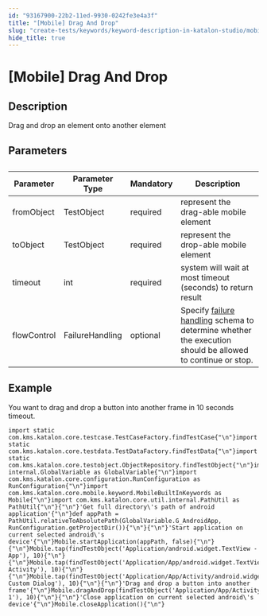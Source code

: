 ```yaml
---
id: "93167900-22b2-11ed-9930-0242fe3e4a3f"
title: "[Mobile] Drag And Drop"
slug: "create-tests/keywords/keyword-description-in-katalon-studio/mobile-keywords/mobile-drag-and-drop"
hide_title: true
---
```


# <a id="id_0" class="anchor_top_offset"/><a id="ariaid-title1" class="anchor_top_offset"/>[Mobile] Drag And Drop


## <a id="id_0__id_1" class="anchor_top_offset"/>Description

              
<p xmlns="http://www.w3.org/1999/xhtml" className="p">Drag and drop an element onto another element</p> 
      

## <a id="id_0__id_2" class="anchor_top_offset"/>Parameters  

              
<table xmlns="http://www.w3.org/1999/xhtml" className="table anchor_top_offset" id="id_0__15e58130-c9da-4515-acc6-e56baeafeb25"><caption /><thead className="thead"><tr className><th className="entry anchor_top_offset" id="id_0__15e58130-c9da-4515-acc6-e56baeafeb25__entry__1">Parameter</th><th className="entry anchor_top_offset" id="id_0__15e58130-c9da-4515-acc6-e56baeafeb25__entry__2">Parameter Type</th><th className="entry anchor_top_offset" id="id_0__15e58130-c9da-4515-acc6-e56baeafeb25__entry__3">Mandatory</th><th className="entry anchor_top_offset" id="id_0__15e58130-c9da-4515-acc6-e56baeafeb25__entry__4">Description</th></tr></thead><tbody className="tbody"><tr className><td className="entry" headers="id_0__15e58130-c9da-4515-acc6-e56baeafeb25__entry__1 id_0__15e58130-c9da-4515-acc6-e56baeafeb25__entry__2 id_0__15e58130-c9da-4515-acc6-e56baeafeb25__entry__3 id_0__15e58130-c9da-4515-acc6-e56baeafeb25__entry__4 ">fromObject</td><td className="entry" headers="id_0__15e58130-c9da-4515-acc6-e56baeafeb25__entry__1 id_0__15e58130-c9da-4515-acc6-e56baeafeb25__entry__2 id_0__15e58130-c9da-4515-acc6-e56baeafeb25__entry__3 id_0__15e58130-c9da-4515-acc6-e56baeafeb25__entry__4 ">TestObject</td><td className="entry" headers="id_0__15e58130-c9da-4515-acc6-e56baeafeb25__entry__1 id_0__15e58130-c9da-4515-acc6-e56baeafeb25__entry__2 id_0__15e58130-c9da-4515-acc6-e56baeafeb25__entry__3 id_0__15e58130-c9da-4515-acc6-e56baeafeb25__entry__4 ">required</td><td className="entry" headers="id_0__15e58130-c9da-4515-acc6-e56baeafeb25__entry__1 id_0__15e58130-c9da-4515-acc6-e56baeafeb25__entry__2 id_0__15e58130-c9da-4515-acc6-e56baeafeb25__entry__3 id_0__15e58130-c9da-4515-acc6-e56baeafeb25__entry__4 ">represent the drag-able mobile element</td></tr><tr className><td className="entry" headers="id_0__15e58130-c9da-4515-acc6-e56baeafeb25__entry__1 id_0__15e58130-c9da-4515-acc6-e56baeafeb25__entry__2 id_0__15e58130-c9da-4515-acc6-e56baeafeb25__entry__3 id_0__15e58130-c9da-4515-acc6-e56baeafeb25__entry__4 ">toObject</td><td className="entry" headers="id_0__15e58130-c9da-4515-acc6-e56baeafeb25__entry__1 id_0__15e58130-c9da-4515-acc6-e56baeafeb25__entry__2 id_0__15e58130-c9da-4515-acc6-e56baeafeb25__entry__3 id_0__15e58130-c9da-4515-acc6-e56baeafeb25__entry__4 ">TestObject</td><td className="entry" headers="id_0__15e58130-c9da-4515-acc6-e56baeafeb25__entry__1 id_0__15e58130-c9da-4515-acc6-e56baeafeb25__entry__2 id_0__15e58130-c9da-4515-acc6-e56baeafeb25__entry__3 id_0__15e58130-c9da-4515-acc6-e56baeafeb25__entry__4 ">required</td><td className="entry" headers="id_0__15e58130-c9da-4515-acc6-e56baeafeb25__entry__1 id_0__15e58130-c9da-4515-acc6-e56baeafeb25__entry__2 id_0__15e58130-c9da-4515-acc6-e56baeafeb25__entry__3 id_0__15e58130-c9da-4515-acc6-e56baeafeb25__entry__4 ">represent the drop-able mobile element</td></tr><tr className><td className="entry" headers="id_0__15e58130-c9da-4515-acc6-e56baeafeb25__entry__1 id_0__15e58130-c9da-4515-acc6-e56baeafeb25__entry__2 id_0__15e58130-c9da-4515-acc6-e56baeafeb25__entry__3 id_0__15e58130-c9da-4515-acc6-e56baeafeb25__entry__4 ">timeout</td><td className="entry" headers="id_0__15e58130-c9da-4515-acc6-e56baeafeb25__entry__1 id_0__15e58130-c9da-4515-acc6-e56baeafeb25__entry__2 id_0__15e58130-c9da-4515-acc6-e56baeafeb25__entry__3 id_0__15e58130-c9da-4515-acc6-e56baeafeb25__entry__4 ">int</td><td className="entry" headers="id_0__15e58130-c9da-4515-acc6-e56baeafeb25__entry__1 id_0__15e58130-c9da-4515-acc6-e56baeafeb25__entry__2 id_0__15e58130-c9da-4515-acc6-e56baeafeb25__entry__3 id_0__15e58130-c9da-4515-acc6-e56baeafeb25__entry__4 ">required</td><td className="entry" headers="id_0__15e58130-c9da-4515-acc6-e56baeafeb25__entry__1 id_0__15e58130-c9da-4515-acc6-e56baeafeb25__entry__2 id_0__15e58130-c9da-4515-acc6-e56baeafeb25__entry__3 id_0__15e58130-c9da-4515-acc6-e56baeafeb25__entry__4 ">system will wait at most timeout (seconds) to return         result</td></tr><tr className><td className="entry" headers="id_0__15e58130-c9da-4515-acc6-e56baeafeb25__entry__1 id_0__15e58130-c9da-4515-acc6-e56baeafeb25__entry__2 id_0__15e58130-c9da-4515-acc6-e56baeafeb25__entry__3 id_0__15e58130-c9da-4515-acc6-e56baeafeb25__entry__4 ">flowControl</td><td className="entry" headers="id_0__15e58130-c9da-4515-acc6-e56baeafeb25__entry__1 id_0__15e58130-c9da-4515-acc6-e56baeafeb25__entry__2 id_0__15e58130-c9da-4515-acc6-e56baeafeb25__entry__3 id_0__15e58130-c9da-4515-acc6-e56baeafeb25__entry__4 ">FailureHandling</td><td className="entry" headers="id_0__15e58130-c9da-4515-acc6-e56baeafeb25__entry__1 id_0__15e58130-c9da-4515-acc6-e56baeafeb25__entry__2 id_0__15e58130-c9da-4515-acc6-e56baeafeb25__entry__3 id_0__15e58130-c9da-4515-acc6-e56baeafeb25__entry__4 ">optional</td><td className="entry" headers="id_0__15e58130-c9da-4515-acc6-e56baeafeb25__entry__1 id_0__15e58130-c9da-4515-acc6-e56baeafeb25__entry__2 id_0__15e58130-c9da-4515-acc6-e56baeafeb25__entry__3 id_0__15e58130-c9da-4515-acc6-e56baeafeb25__entry__4 ">Specify <a className="xref" href="/docs/maintain/configure-failure-handling-settings-in-katalon-studio">failure handling</a> schema to         determine whether the execution should be allowed to continue or         stop.</td></tr></tbody></table> 
      

## <a id="id_0__id_3" class="anchor_top_offset"/>Example

              
<p xmlns="http://www.w3.org/1999/xhtml" className="p">You want to drag and drop a button into another frame in 10   seconds timeout.</p> 
              
<pre xmlns="http://www.w3.org/1999/xhtml" className="pre codeblock"><code>import static com.kms.katalon.core.testcase.TestCaseFactory.findTestCase{"\n"}import static com.kms.katalon.core.testdata.TestDataFactory.findTestData{"\n"}import static com.kms.katalon.core.testobject.ObjectRepository.findTestObject{"\n"}import internal.GlobalVariable as GlobalVariable{"\n"}import com.kms.katalon.core.configuration.RunConfiguration as RunConfiguration{"\n"}import com.kms.katalon.core.mobile.keyword.MobileBuiltInKeywords as Mobile{"\n"}import com.kms.katalon.core.util.internal.PathUtil as PathUtil{"\n"}{"\n"}'Get full directory\'s path of android application'{"\n"}def appPath = PathUtil.relativeToAbsolutePath(GlobalVariable.G_AndroidApp, RunConfiguration.getProjectDir()){"\n"}{"\n"}'Start application on current selected android\'s device'{"\n"}Mobile.startApplication(appPath, false){"\n"}{"\n"}Mobile.tap(findTestObject('Application/android.widget.TextView - App'), 10){"\n"}{"\n"}Mobile.tap(findTestObject('Application/App/android.widget.TextView-Activity'), 10){"\n"}{"\n"}Mobile.tap(findTestObject('Application/App/Activity/android.widget.TextView-Custom Dialog'), 10){"\n"}{"\n"}'Drag and drop a button into another frame'{"\n"}Mobile.dragAndDrop(findTestObject('Application/App/Activity/android.widget.Button'),findTestObject('Application/App/Activity/android.widget.Frame 1'), 10){"\n"}{"\n"}'Close application on current selected android\'s device'{"\n"}Mobile.closeApplication(){"\n"}</code></pre> 
            
